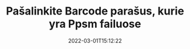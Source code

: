 ---
############################# Static ############################
layout: "auto-gen-signature"
date: 2022-03-01T15:12:22
draft: false
operation: Delete
signaturetype: Barcode
fileformat: Ppsm
productName: Java
lang: lt
productCode: java
otherformats: pdf doc docx docm dot dotm dotx odt ott rtf xls xlsx xlsm xlsb csv ods ots xltx xltm ppt pptx pps ppsx odp otp potx potm pptm ppsm
breadcrumb: Put Barcode signature on Ppsm for Java

############################# Head ############################
head_title: "Ištrinkite Barcode parašus iš Ppsm failų naudodami Java"
head_description: "Konkrečius Barcode parašus iš pasirašytų Ppsm dokumentų galima lengvai ištrinti naudojant trumpą Java kodą."

############################# Header ############################
title: "Pašalinkite Barcode parašus, kurie yra Ppsm failuose"
description: "Ištrinkite įvairius Barcode parašus iš Ppsm dokumentų. Norint pašalinti Barcode parašus, reikia paprasto Java kodo."
bg_image: "https://cms.admin.containerize.com/templates/aspose/App_Themes/V3/images/bg/header1.png"
bg_overlay: false
button:
    enable: true

############################# SubMenu ############################
submenu:
    enable: true

    left:
        img_alt: "GroupDocs.Signature for Java"
        image: "https://cms.admin.containerize.com/templates/groupdocs/images/product-logos/90x90-noborder/groupdocs-signature-java.png"
        product: "GroupDocs.Signature"
        platform: "Java"



############################# About ############################
about:
    enable: true
    title: "Gaukite informacijos apie GroupDocs.Signature for Java API funkcijas"
    content: |
        [GroupDocs.Signature for Java](https://products.groupdocs.com/signature/java/) API suteikia daug būdų, kaip apdoroti dokumentus naudojant elektroninius parašus. Galimi skaitmeniniai parašai, tokie kaip tekstai, vaizdai, skaitmeniniai sertifikatai, brūkšniniai kodai, QR kodai, antspaudai ar metaduomenys. Klientai turi galimybę pridėti, ištrinti, atnaujinti, tikrinti ar ieškoti skaitmeninių parašų PDF, MS Word dokumentuose, MS Excel darbaknygėse, MS PowerPoint pristatymuose, Adobe Photoshop failuose ir įvairiuose vaizdo formatuose. Pateikiama daugybė naudingų funkcijų ir nustatymų.
    

############################# Steps ############################
steps:
    enable: true
    title_left: "Kaip pašalinti Barcode parašus iš Ppsm dokumento"
    content_left: |
        [GroupDocs.Signature for Java](https://products.groupdocs.com/signature/java/) yra naudinga funkcija, skirta išvalyti Ppsm dokumentus nuo Barcode parašų naudojant kelias kodo eilutes.
        
        * Pirma, kaip konstruktoriaus parametrą sukurkite parašo objektą, perduodantį kelią į jūsų dokumentą.
        * Tada sukurkite atitinkamą parašo objektą ir nustatykite jo unikalų identifikatorių.
        * Po to iškvieskite Delete metodą, perduodantį parašo objektą, kurį reikia ištrinti.
        * Galiausiai proceso operacijos rezultatai.

    title_right: "Sistemos reikalavimai"
    content_right: |
        GroupDocs.Signature for Java palaikomos visose pagrindinėse platformose ir operacinėse sistemose. Prieš vykdydami toliau pateiktą kodą, įsitikinkite, kad jūsų sistemoje yra įdiegtos šios būtinos sąlygos.

        * Operacinės sistemos: Microsoft Windows, Linux, MacOS
        * Kūrimo aplinkos: NetBeans, Intellij IDEA, Eclipse, etc.
        * Java runtime: J2SE 6.0 and above
        * Atsisiųskite naujausią GroupDocs.Signature for Java versiją iš [Maven](https://repository.groupdocs.com/webapp/#/artifacts/browse/tree/General/repo/com/groupdocs/groupdocs-signature)
         
    code: |
        ```java    
                
        // Set up input Ppsm file
        String filePath = "input.ppsm";
        // Set up output file
        String outputFilePath = "output.ppsm";

        // Instantiate Signature for input file
        Signature signature = new Signature(filePath);

        // Id of signature which is supposed to be deleted
        // such Id may be obtained as result of search operation
        String id = "07f83369-318b-41ad-a843-732417b912c2";

        // provide signature item to delete
        BarcodeSignature signatureToDelete = new BarcodeSignature(id);

        // delete signature
        Boolean deleteResult = signature.delete(outputFilePath, signatureToDelete);

        // process deletion result
        if (deleteResult)
        {
                System.out.println("Signature was deleted successfully!");
        }
        ```

############################# Demos ############################
demos:
    enable: true
    title: "Pasirašymas naudojant Barcode parašus Tiesioginė demonstracija"
    content: |
       Pridėkite įvairių elektroninių parašų prie Ppsm failo dabar, apsilankę [GroupDocs.Signature App](https://products.groupdocs.app/signature/family) svetainėje.          

############################# More Formats ############################
more_formats:
    enable: true
    title: "Ištrinkite savo Barcode parašus naudodami Java"
    content: |
        "El. parašų, kurie buvo pridėti prie įvairių formatų dokumentų, panaikinimas. Greitai pašalinkite parašus be papildomo kodo."
    format: 
       
       
back_to_top:
    enable: true
---
